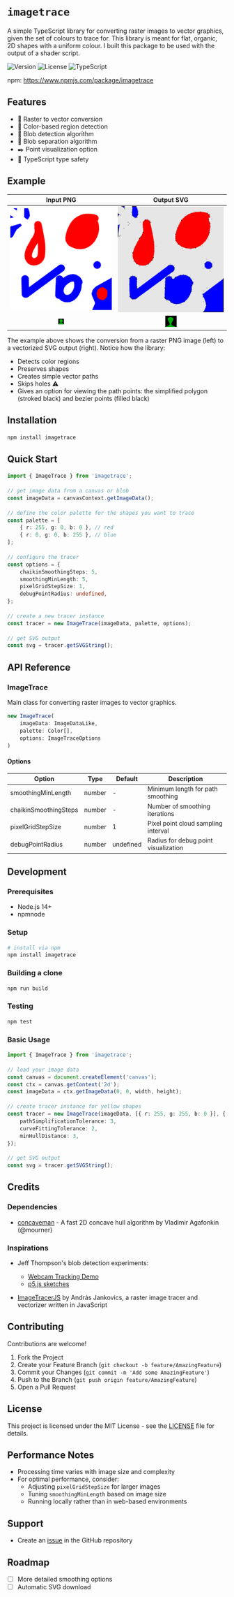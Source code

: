# `imagetrace`

A simple TypeScript library for converting raster images to vector graphics, given the set of colours to trace for. This library is meant for flat, organic, 2D shapes with a uniform colour. I built this package to be used with the output of a shader script.

![Version](https://img.shields.io/badge/version-1.0.0-blue.svg)
![License](https://img.shields.io/badge/license-MIT-green.svg)
![TypeScript](https://img.shields.io/badge/TypeScript-5.9+-blue.svg)

npm: https://www.npmjs.com/package/imagetrace

## Features

-   🔄 Raster to vector conversion
-   🎯 Color-based region detection
-   🎨 Blob detection algorithm
-   🤹 Blob separation algorithm
-   ✒️ Point visualization option
-   💪 TypeScript type safety

## Example

|          Input PNG           |              Output SVG              |
| :--------------------------: | :----------------------------------: |
| ![Input](test/test-1080.png) | ![Output](test/output/test-1080.svg) |
|  ![Input](test/test-13.png)  |  ![Output](test/output/test-13.svg)  |

The example above shows the conversion from a raster PNG image (left) to a vectorized SVG output (right). Notice how the library:

-   Detects color regions
-   Preserves shapes
-   Creates simple vector paths
-   Skips holes ⚠️
-   Gives an option for viewing the path points: the simplified polygon (stroked black) and bezier points (filled black)

## Installation

```bash
npm install imagetrace
```

## Quick Start

```typescript
import { ImageTrace } from 'imagetrace';

// get image data from a canvas or blob
const imageData = canvasContext.getImageData();

// define the color palette for the shapes you want to trace
const palette = [
	{ r: 255, g: 0, b: 0 }, // red
	{ r: 0, g: 0, b: 255 }, // blue
];

// configure the tracer
const options = {
	chaikinSmoothingSteps: 5,
	smoothingMinLength: 5,
	pixelGridStepSize: 1,
	debugPointRadius: undefined,
};

// create a new tracer instance
const tracer = new ImageTrace(imageData, palette, options);

// get SVG output
const svg = tracer.getSVGString();
```

## API Reference

### ImageTrace

Main class for converting raster images to vector graphics.

```typescript
new ImageTrace(
    imageData: ImageDataLike,
    palette: Color[],
    options: ImageTraceOptions
)
```

#### Options

| Option                | Type   | Default   | Description                          |
| --------------------- | ------ | --------- | ------------------------------------ |
| smoothingMinLength    | number | -         | Minimum length for path smoothing    |
| chaikinSmoothingSteps | number | -         | Number of smoothing iterations       |
| pixelGridStepSize     | number | 1         | Pixel point cloud sampling interval  |
| debugPointRadius      | number | undefined | Radius for debug point visualization |

## Development

### Prerequisites

-   Node.js 14+
-   npmnode

### Setup

```bash
# install via npm
npm install imagetrace
```

### Building a clone

```bash
npm run build
```

### Testing

```bash
npm test
```

### Basic Usage

```typescript
import { ImageTrace } from 'imagetrace';

// load your image data
const canvas = document.createElement('canvas');
const ctx = canvas.getContext('2d');
const imageData = ctx.getImageData(0, 0, width, height);

// create tracer instance for yellow shapes
const tracer = new ImageTrace(imageData, [{ r: 255, g: 255, b: 0 }], {
	pathSimplificationTolerance: 3,
	curveFittingTolerance: 2,
	minHullDistance: 3,
});

// get SVG output
const svg = tracer.getSVGString();
```

## Credits

### Dependencies

-   [concaveman](https://github.com/mapbox/concaveman) - A fast 2D concave hull algorithm by Vladimir Agafonkin (@mourner)

### Inspirations

-   Jeff Thompson's blob detection experiments:

    -   [Webcam Tracking Demo](https://www.youtube.com/watch?v=G7u26vfiUX8)
    -   [p5.js sketches](https://editor.p5js.org/jeffThompson/sketches/rFeSWevtU)

-   [ImageTracerJS](https://github.com/jankovicsandras/imagetracerjs) by András Jankovics, a raster image tracer and vectorizer written in JavaScript

## Contributing

Contributions are welcome!

1. Fork the Project
2. Create your Feature Branch (`git checkout -b feature/AmazingFeature`)
3. Commit your Changes (`git commit -m 'Add some AmazingFeature'`)
4. Push to the Branch (`git push origin feature/AmazingFeature`)
5. Open a Pull Request

## License

This project is licensed under the MIT License - see the [LICENSE](LICENSE) file for details.

## Performance Notes

-   Processing time varies with image size and complexity
-   For optimal performance, consider:
    -   Adjusting `pixelGridStepSize` for larger images
    -   Tuning `smoothingMinLength` based on image size
    -   Running locally rather than in web-based environments

## Support

-   Create an [issue](https://github.com/aidanwyber/imagetrace/issues) in the GitHub repository

## Roadmap

-   [ ] More detailed smoothing options
-   [ ] Automatic SVG download

